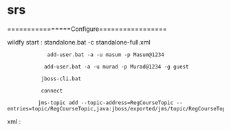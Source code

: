 # srs


================Configure=================

 wildfy start : standalone.bat -c standalone-full.xml

                 add-user.bat -a -u masum -p Masum@1234 

                add-user.bat -a -u murad -p Murad@1234 -g guest

               jboss-cli.bat 

               connect 
 
              jms-topic add --topic-address=RegCourseTopic --entries=topic/RegCourseTopic,java:jboss/exported/jms/topic/RegCourseTopic
  
  xml : 
  
   <jms-topic name="RegCourseTopic" entries="topic/RegCourseTopic java:jboss/exported/jms/topic/RegCourseTopic"/>